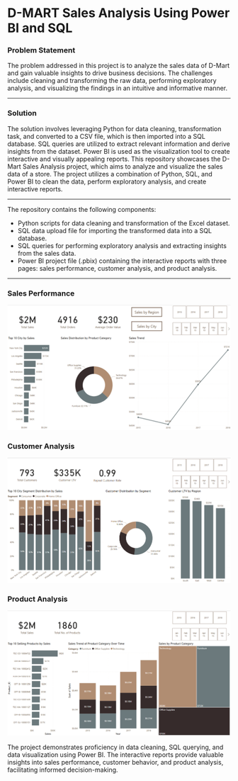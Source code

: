 # D-MART Sales Analysis Using Power BI and SQL


### Problem Statement

The problem addressed in this project is to analyze the sales data of D-Mart and gain valuable insights to drive business decisions. The challenges include cleaning and transforming the raw data, performing exploratory analysis, and visualizing the findings in an intuitive and informative manner.

------------
### Solution

The solution involves leveraging Python for data cleaning, transformation task, and converted to a CSV file, which is then imported into a SQL database. SQL queries are utilized to extract relevant information and derive insights from the dataset. Power BI is used as the visualization tool to create interactive and visually appealing reports.
This repository showcases the D-Mart Sales Analysis project, which aims to analyze and visualize the sales data of a store. The project utilizes a combination of Python, SQL, and Power BI to clean the data, perform exploratory analysis, and create interactive reports.

------------
The repository contains the following components:

  *  Python scripts for data cleaning and transformation of the Excel dataset.
  * SQL data upload file for importing the transformed data into a SQL database.
  * SQL queries for performing exploratory analysis and extracting insights from the sales data.
  *  Power BI project file (.pbix) containing the interactive reports with three pages: sales performance, customer analysis, and product analysis.
----------------

### Sales Performance
<p align="center">
  <img src="Sales_Perfomance.png" alt="PowerBi Dashboard">
</p>


### Customer Analysis
<p align="center">
  <img src="Customer_Analysis.png" alt="PowerBi Dashboard">
</p>

### Product Analysis
<p align="center">
  <img src="Product_Analysis.png" alt="PowerBi Dashboard">
</p>



The project demonstrates proficiency in data cleaning, SQL querying, and data visualization using Power BI. The interactive reports provide valuable insights into sales performance, customer behavior, and product analysis, facilitating informed decision-making.

